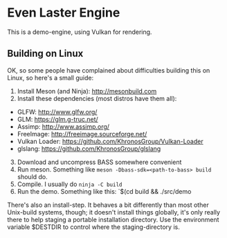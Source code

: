 # Even Laster Engine

This is a demo-engine, using Vulkan for rendering.

## Building on Linux

OK, so some people have complained about difficulties building this on Linux,
so here's a small guide:

1. Install Meson (and Ninja): http://mesonbuild.com
2. Install these dependencies (most distros have them all):
  - GLFW: http://www.glfw.org/
  - GLM: https://glm.g-truc.net/
  - Assimp: http://www.assimp.org/
  - FreeImage: http://freeimage.sourceforge.net/
  - Vulkan Loader: https://github.com/KhronosGroup/Vulkan-Loader
  - glslang: https://github.com/KhronosGroup/glslang
3. Download and uncompress BASS somewhere convenient
4. Run meson. Something like `meson -Dbass-sdk=<path-to-bass> build` should do.
5. Compile. I usually do `ninja -C build`
6. Run the demo. Something like this: `$(cd build && ./src/demo

There's also an install-step. It behaves a bit differently than most other
Unix-build systems, though; it doesn't install things globally, it's only
really there to help staging a portable installation directory. Use the
environment variable $DESTDIR to control where the staging-directory is.